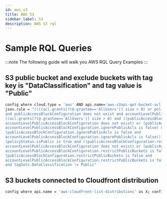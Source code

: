 ```yaml
---
id: aws_s3
title: AWS S3
sidebar_label: S3
description: AWS S3 rql
---
```


# Sample RQL Queries

:::note
The following guide will walk you AWS RQL Query Examples
:::

## S3 public bucket and exclude buckets with tag key is "DataClassification" and tag value is "Public"

```bash
config where cloud.type = 'aws' AND api.name='aws-s3api-get-bucket-acl' AND 
json.rule = "((((acl.grants[?(@.grantee=='AllUsers')] size > 0) or policyStatus.isPublic is true) 
and publicAccessBlockConfiguration does not exist and accountLevelPublicAccessBlockConfiguration does not exist) or 
((acl.grants[?(@.grantee=='AllUsers')] size > 0) and ((publicAccessBlockConfiguration.ignorePublicAcls is false and 
accountLevelPublicAccessBlockConfiguration does not exist) or (publicAccessBlockConfiguration does not exist and 
accountLevelPublicAccessBlockConfiguration.ignorePublicAcls is false) or 
(publicAccessBlockConfiguration.ignorePublicAcls is false and 
accountLevelPublicAccessBlockConfiguration.ignorePublicAcls is false))) or 
(policyStatus.isPublic is true and ((publicAccessBlockConfiguration.restrictPublicBuckets is false and 
accountLevelPublicAccessBlockConfiguration does not exist) or (publicAccessBlockConfiguration does not exist and 
accountLevelPublicAccessBlockConfiguration.restrictPublicBuckets is false) or 
(publicAccessBlockConfiguration.restrictPublicBuckets is false and 
accountLevelPublicAccessBlockConfiguration.restrictPublicBuckets is false)))) and websiteConfiguration does not exist 
and tagSets.DataClassification != Public"
```

## S3 buckets connected to Cloudfront distribution

```bash
config where api.name = 'aws-cloudfront-list-distributions' as X; config where api.name = 'aws-s3api-get-bucket-acl' as Y; filter '$.X.origins.items[*].id contains $.Y.bucketName'; show Y;
```
